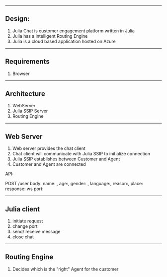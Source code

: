 -------
Design:
-------

1) Julia Chat is customer engagement platform written in Julia
2) Julia has a intelligent Routing Engine
3) Julia is a cloud based application hosted on Azure


------------
Requirements
------------
1) Browser


------------
Architecture
------------
1) WebServer
2) Julia SSIP Server
3) Routing Engine


----------
Web Server
----------
1) Web server provides the chat client
2) Chat client will communicate with Julia SSIP to initialize connection
3) Julia SSIP establishes between Customer and Agent
4) Customer and Agent are connected

API:

POST /user 
body:
    name: , age:, gender: , language:, reason:, place:
response:
    ws port:


------------
Julia client
------------
1) initiate request
2) change port
3) send/ receive message
4) close chat


--------------
Routing Engine
--------------
1) Decides which is the "right" Agent for the customer

